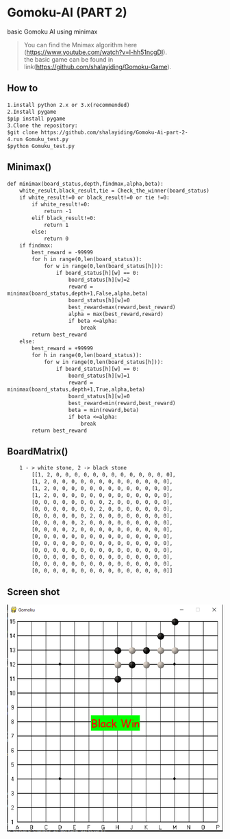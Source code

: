 # Gomoku-AI (PART 2)
basic Gomoku AI using minimax
>You can find the Mnimax algorithm here (https://www.youtube.com/watch?v=l-hh51ncgDI).<br/>
>the basic game can be found in link(https://github.com/shalayiding/Gomoku-Game).

## How to
    1.install python 2.x or 3.x(recommended)
    2.Install pygame
    $pip install pygame
    3.Clone the repository:
    $git clone https://github.com/shalayiding/Gomoku-Ai-part-2-
    4.run Gomuku_test.py
    $python Gomuku_test.py
## Minimax()
    def minimax(board_status,depth,findmax,alpha,beta):
        white_result,black_result,tie = Check_the_winner(board_status)
        if white_result!=0 or black_result!=0 or tie !=0:
            if white_result!=0:
                return -1
            elif black_result!=0:
                return 1
            else:
                return 0
        if findmax:
            best_reward = -99999
            for h in range(0,len(board_status)):
                for w in range(0,len(board_status[h])):
                    if board_status[h][w] == 0:
                        board_status[h][w]=2
                        reward = minimax(board_status,depth+1,False,alpha,beta)
                        board_status[h][w]=0
                        best_reward=max(reward,best_reward)
                        alpha = max(best_reward,reward)
                        if beta <=alpha:
                            break 
            return best_reward
        else:
            best_reward = +99999
            for h in range(0,len(board_status)):
                for w in range(0,len(board_status[h])):
                    if board_status[h][w] == 0:
                        board_status[h][w]=1
                        reward = minimax(board_status,depth+1,True,alpha,beta)
                        board_status[h][w]=0
                        best_reward=min(reward,best_reward)
                        beta = min(reward,beta)
                        if beta <=alpha:
                            break 
            return best_reward

## BoardMatrix()
```
    1 - > white stone, 2 -> black stone
        [[1, 2, 0, 0, 0, 0, 0, 0, 0, 0, 0, 0, 0, 0, 0], 
        [1, 2, 0, 0, 0, 0, 0, 0, 0, 0, 0, 0, 0, 0, 0], 
        [1, 2, 0, 0, 0, 0, 0, 0, 0, 0, 0, 0, 0, 0, 0], 
        [1, 2, 0, 0, 0, 0, 0, 0, 0, 0, 0, 0, 0, 0, 0], 
        [0, 0, 0, 0, 0, 0, 0, 0, 2, 0, 0, 0, 0, 0, 0], 
        [0, 0, 0, 0, 0, 0, 0, 2, 0, 0, 0, 0, 0, 0, 0], 
        [0, 0, 0, 0, 0, 0, 2, 0, 0, 0, 0, 0, 0, 0, 0], 
        [0, 0, 0, 0, 0, 2, 0, 0, 0, 0, 0, 0, 0, 0, 0], 
        [0, 0, 0, 0, 2, 0, 0, 0, 0, 0, 0, 0, 0, 0, 0], 
        [0, 0, 0, 0, 0, 0, 0, 0, 0, 0, 0, 0, 0, 0, 0], 
        [0, 0, 0, 0, 0, 0, 0, 0, 0, 0, 0, 0, 0, 0, 0], 
        [0, 0, 0, 0, 0, 0, 0, 0, 0, 0, 0, 0, 0, 0, 0], 
        [0, 0, 0, 0, 0, 0, 0, 0, 0, 0, 0, 0, 0, 0, 0], 
        [0, 0, 0, 0, 0, 0, 0, 0, 0, 0, 0, 0, 0, 0, 0], 
        [0, 0, 0, 0, 0, 0, 0, 0, 0, 0, 0, 0, 0, 0, 0]]  
```    
##  Screen shot
![Gomoku](https://raw.githubusercontent.com/shalayiding/Gomoku-Game/master/screenshot1.PNG)

